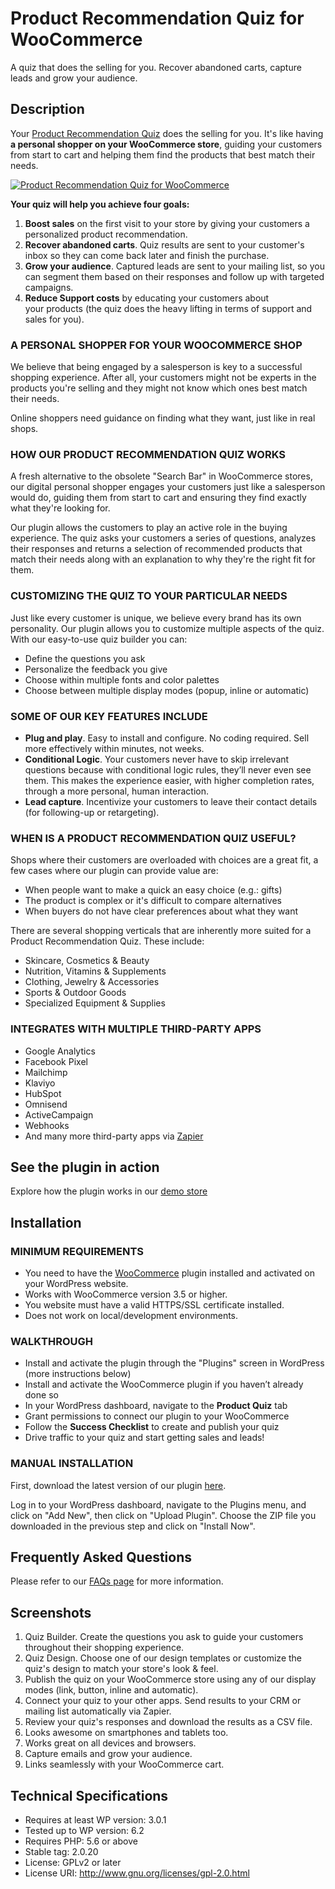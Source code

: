 # Product Recommendation Quiz for WooCommerce

A quiz that does the selling for you. Recover abandoned carts, capture leads and grow your audience.

## Description

Your [Product Recommendation Quiz](https://revenuehunt.com/product-recommendation-quiz-woocommerce/ "Product Recommendation Quiz for WooCommerce") does the selling for you. It's like having **a personal shopper on your WooCommerce store**, guiding your customers from start to cart and helping them find the products that best match their needs.

[![Product Recommendation Quiz for WooCommerce](https://img.youtube.com/vi/SX-BZBl1PFw/0.jpg)](http://www.youtube.com/watch?v=SX-BZBl1PFw)

**Your quiz will help you achieve four goals:**

1. **Boost sales** on the first visit to your store by giving your customers a personalized product recommendation.
2. **Recover abandoned carts**. Quiz results are sent to your customer's inbox so they can come back later and finish the purchase.
3. **Grow your audience**. Captured leads are sent to your mailing list, so you can segment them based on their responses and follow up with targeted campaigns.
4. **Reduce Support costs** by educating your customers about your products (the quiz does the heavy lifting in terms of support and sales for you).

### A PERSONAL SHOPPER FOR YOUR WOOCOMMERCE SHOP

We believe that being engaged by a salesperson is key to a successful shopping experience. After all, your customers might not be experts in the products you're selling and they might not know which ones best match their needs.

Online shoppers need guidance on finding what they want, just like in real shops.

### HOW OUR PRODUCT RECOMMENDATION QUIZ WORKS

A fresh alternative to the obsolete "Search Bar" in WooCommerce stores, our digital personal shopper engages your customers just like a salesperson would do, guiding them from start to cart and ensuring they find exactly what they're looking for.

Our plugin allows the customers to play an active role in the buying experience. The quiz asks your customers a series of questions, analyzes their responses and returns a selection of recommended products that match their needs along with an explanation to why they're the right fit for them.

### CUSTOMIZING THE QUIZ TO YOUR PARTICULAR NEEDS

Just like every customer is unique, we believe every brand has its own personality. Our plugin allows you to customize multiple aspects of the quiz. With our easy-to-use quiz builder you can:

* Define the questions you ask
* Personalize the feedback you give
* Choose within multiple fonts and color palettes
* Choose between multiple display modes (popup, inline or automatic)

### SOME OF OUR KEY FEATURES INCLUDE

* **Plug and play**. Easy to install and configure. No coding required. Sell more effectively within minutes, not weeks.
* **Conditional Logic**. Your customers never have to skip irrelevant questions because with conditional logic rules, they’ll never even see them. This makes the experience easier, with higher completion rates, through a more personal, human interaction.
* **Lead capture**. Incentivize your customers to leave their contact details (for following-up or retargeting).

### WHEN IS A PRODUCT RECOMMENDATION QUIZ USEFUL?

Shops where their customers are overloaded with choices are a great fit, a few cases where our plugin can provide value are:

* When people want to make a quick an easy choice (e.g.: gifts)
* The product is complex or it's difficult to compare alternatives
* When buyers do not have clear preferences about what they want

There are several shopping verticals that are inherently more suited for a Product Recommendation Quiz. These include:

* Skincare, Cosmetics & Beauty
* Nutrition, Vitamins & Supplements
* Clothing, Jewelry & Accessories
* Sports & Outdoor Goods
* Specialized Equipment & Supplies

### INTEGRATES WITH MULTIPLE THIRD-PARTY APPS

* Google Analytics
* Facebook Pixel
* Mailchimp
* Klaviyo
* HubSpot
* Omnisend
* ActiveCampaign
* Webhooks
* And many more third-party apps via [Zapier](https://zapier.com/ "Connect your apps and automate workflows")

## See the plugin in action

Explore how the plugin works in our [demo store](https://woo.revenuehunt.com/ "Demo Skincare Store with Quiz")


## Installation

### MINIMUM REQUIREMENTS

* You need to have the [WooCommerce](https://wordpress.org/plugins/woocommerce/ "Open-source eCommerce for WordPress") plugin installed and activated on your WordPress website.
* Works with WooCommerce version 3.5 or higher.
* You website must have a valid HTTPS/SSL certificate installed.
* Does not work on local/development environments.

### WALKTHROUGH

* Install and activate the plugin through the "Plugins" screen in WordPress (more instructions below)
* Install and activate the WooCommerce plugin if you haven’t already done so
* In your WordPress dashboard, navigate to the **Product Quiz** tab
* Grant permissions to connect our plugin to your WooCommerce
* Follow the **Success Checklist** to create and publish your quiz
* Drive traffic to your quiz and start getting sales and leads!

### MANUAL INSTALLATION

First, download the latest version of our plugin [here](https://revenuehunt.com/product-recommendation-quiz-woocommerce/ "Product Recommendation Quiz for WooCommerce").

Log in to your WordPress dashboard, navigate to the Plugins menu, and click on "Add New", then click on "Upload Plugin". Choose the ZIP file you downloaded in the previous step and click on "Install Now".


## Frequently Asked Questions

Please refer to our [FAQs page](https://revenuehunt.com/faqs/ "Frequently Asked Questions") for more information.


## Screenshots

1. Quiz Builder. Create the questions you ask to guide your customers throughout their shopping experience.
2. Quiz Design. Choose one of our design templates or customize the quiz's design to match your store's look & feel. 
3. Publish the quiz on your WooCommerce store using any of our display modes (link, button, inline and automatic).
4. Connect your quiz to your other apps. Send results to your CRM or mailing list automatically via Zapier.
5. Review your quiz's responses and download the results as a CSV file.
6. Looks awesome on smartphones and tablets too.
7. Works great on all devices and browsers.
8. Capture emails and grow your audience.
9. Links seamlessly with your WooCommerce cart.


## Technical Specifications

* Requires at least WP version: 3.0.1
* Tested up to WP version: 6.2
* Requires PHP: 5.6 or above
* Stable tag: 2.0.20
* License: GPLv2 or later
* License URI: http://www.gnu.org/licenses/gpl-2.0.html